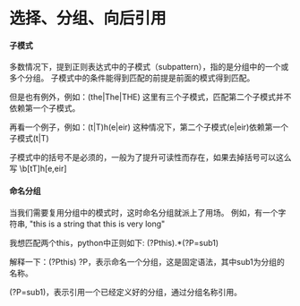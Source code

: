 # 选择、分组、向后引用


#### 子模式
多数情况下，提到正则表达式中的子模式（subpattern），指的是分组中的一个或多个分组。
子模式中的条件能得到匹配的前提是前面的模式得到匹配。

但是也有例外，例如：(the|The|THE)
这里有三个子模式，匹配第二个子模式并不依赖第一个子模式。

再看一个例子，例如：(t|T)h(e|eir)
这种情况下，第二个子模式(e|eir)依赖第一个子模式(t|T)

子模式中的括号不是必须的，一般为了提升可读性而存在，如果去掉括号可以这么写
\b[tT]h[e,eir]


#### 命名分组
当我们需要复用分组中的模式时，这时命名分组就派上了用场。
例如，有一个字符串, "this is a string that this is very long"

我想匹配两个this，python中正则如下: 
(?P<sub1>this).*(?P=sub1)

解释一下：(?P<sub1>this)
?P<sub1>，表示命名一个分组，这是固定语法，其中sub1为分组的名称。

(?P=sub1)，表示引用一个已经定义好的分组，通过分组名称引用。



